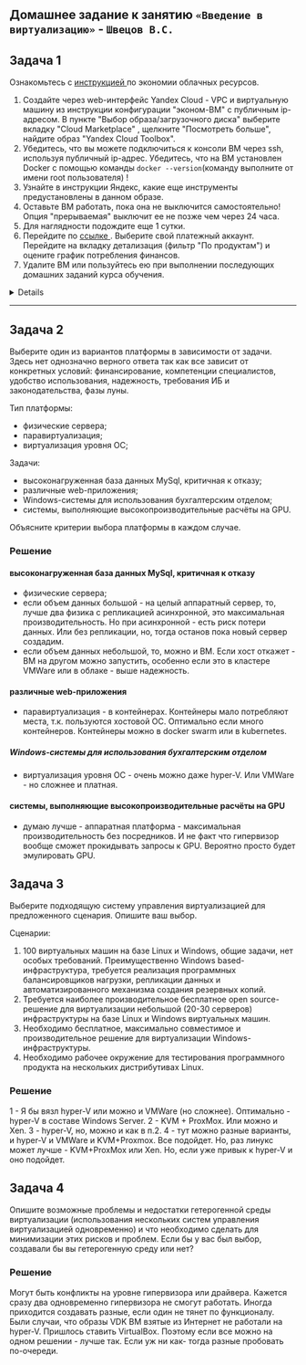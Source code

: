 ## Домашнее задание к занятию `«Введение в виртуализацию»` - `Швецов В.С.`


## Задача 1

Ознакомьтесь с [инструкцией ](https://github.com/netology-code/devops-materials/blob/master/cloudwork.MD) по экономии облачных ресурсов.


1. Создайте через web-интерфейс Yandex Cloud - VPC и виртуальную машину из инструкции конфигурации "эконом-ВМ" с публичным ip-адресом. В пункте "Выбор образа/загрузочного диска" выберите вкладку "Cloud Marketplace" , щелкните "Посмотреть больше", найдите образ "Yandex Cloud Toolbox".
2. Убедитесь, что вы можете подключиться к консоли ВМ через ssh, используя публичный ip-адрес. Убедитесь, что на ВМ установлен Docker с помощью команды ```docker --version```(команду выполните от имени root пользователя) !
3. Узнайте в инструкции Яндекс, какие еще инструменты предустановлены в данном образе.
4. Оставьте ВМ работать, пока она не выключится самостоятельно! Опция "прерываемая" выключит ее не позже чем через 24 часа. 
5. Для наглядности подождите еще 1 сутки.
6. Перейдите по [ссылке ](https://console.cloud.yandex.ru/billing?section=accounts). Выберите свой платежный аккаунт. Перейдите на вкладку детализация (фильтр "По продуктам") и оцените график потребления финансов.
7. Удалите ВМ или пользуйтесь ею при выполнении последующих домашних заданий курса обучения.


<details>

   
![Screnshot](https://github.com/vladshvetsov/MyNetology/blob/main/JPG/virt-homework/virt-01-basics/1.jpeg)
   
![Screnshot](https://github.com/vladshvetsov/MyNetology/blob/main/JPG/virt-homework/virt-01-basics/2.jpeg)

![Screnshot](https://github.com/vladshvetsov/MyNetology/blob/main/JPG/virt-homework/virt-01-basics/3.jpeg)

![Screnshot](https://github.com/vladshvetsov/MyNetology/blob/main/JPG/virt-homework/virt-01-basics/4.jpeg)

![Screnshot](https://github.com/vladshvetsov/MyNetology/blob/main/JPG/virt-homework/virt-01-basics/5.jpeg)

![Screnshot](https://github.com/vladshvetsov/MyNetology/blob/main/JPG/virt-homework/virt-01-basics/6.jpeg)

![Screnshot](https://github.com/vladshvetsov/MyNetology/blob/main/JPG/virt-homework/virt-01-basics/7.jpeg)


</details>

---


## Задача 2

Выберите один из вариантов платформы в зависимости от задачи. Здесь нет однозначно верного ответа так как все зависит от конкретных условий: финансирование, компетенции специалистов, удобство использования, надежность, требования ИБ и законодательства, фазы луны.

Тип платформы:

- физические сервера;
- паравиртуализация;
- виртуализация уровня ОС;

Задачи:

- высоконагруженная база данных MySql, критичная к отказу;
- различные web-приложения;
- Windows-системы для использования бухгалтерским отделом;
- системы, выполняющие высокопроизводительные расчёты на GPU.

Объясните критерии выбора платформы в каждом случае.

### Решение


#### высоконагруженная база данных MySql, критичная к отказу

- физические сервера;
- если объем данных большой - на целый аппаратный сервер, то, лучше два физика с репликацией асинхронной, это максимальная производительность. Но при асинхронной - есть риск потери данных. Или без репликации, но, тогда останов пока новый сервер создадим.
- если объем данных небольшой, то, можно и ВМ. Если хост откажет - ВМ на другом можно запустить, особенно если это в кластере VMWare или в облаке - выше надежность.


#### различные web-приложения

- паравиртуализация - в контейнерах.
Контейнеры мало потребляют места, т.к. пользуются хостовой ОС.
Оптимально если много контейнеров.
Контейнеры можно в docker swarm или в kubernetes.

##### Windows-системы для использования бухгалтерским отделом
- виртуализация уровня ОС - очень можно даже hyper-V. Или VMWare - но сложнее и платная.

#### системы, выполняющие высокопроизводительные расчёты на GPU

- думаю лучше - аппаратная платформа - максимальная производительность без посредников.
И не факт что гипервизор вообще сможет прокидывать запросы к GPU. Вероятно просто будет эмулировать GPU.


## Задача 3

Выберите подходящую систему управления виртуализацией для предложенного сценария. Опишите ваш выбор.

Сценарии:

1. 100 виртуальных машин на базе Linux и Windows, общие задачи, нет особых требований. Преимущественно Windows based-инфраструктура, требуется реализация программных балансировщиков нагрузки, репликации данных и автоматизированного механизма создания резервных копий.
2. Требуется наиболее производительное бесплатное open source-решение для виртуализации небольшой (20-30 серверов) инфраструктуры на базе Linux и Windows виртуальных машин.
3. Необходимо бесплатное, максимально совместимое и производительное решение для виртуализации Windows-инфраструктуры.
4. Необходимо рабочее окружение для тестирования программного продукта на нескольких дистрибутивах Linux.


### Решение

1 - Я бы вязл hyper-V или можно и VMWare (но сложнее). Оптимально - hyper-V в составе Windows Server.
2 - KVM + ProxMox. Или можно и Xen.
3 - hyper-V, но, можно и как в п.2.
4 - тут можно разные варианты, и hyper-V и VMWare и KVM+Proxmox. Все подойдет. Но, раз линукс может лучше - KVM+ProxMox или Xen. Но, если уже привык к hyper-V и оно подойдет.




## Задача 4

Опишите возможные проблемы и недостатки гетерогенной среды виртуализации (использования нескольких систем управления виртуализацией одновременно) и что необходимо сделать для минимизации этих рисков и проблем. Если бы у вас был выбор, создавали бы вы гетерогенную среду или нет?


### Решение

Могут быть конфликты на уровне гипервизора или драйвера.
Кажется сразу два одновременно гипервизора не смогут работать.
Иногда приходится создавать разные, если один не тянет по функционалу. 
Были случаи, что образы VDK ВМ взятые из Интернет не работали на hyper-V.
Пришлось ставить VirtualBox.
Поэтому если все можно на одном решении - лучше так. Если уж ни как- тогда разные пробовать по-очереди.